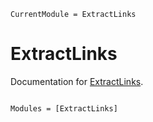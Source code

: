 ```@meta
CurrentModule = ExtractLinks
```

# ExtractLinks

Documentation for [ExtractLinks](https://github.com/LilithHafner/ExtractLinks.jl).

```@index
```

```@autodocs
Modules = [ExtractLinks]
```

